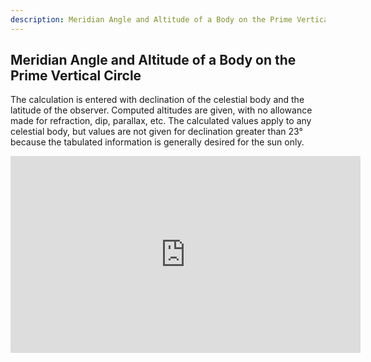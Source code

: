 ```yaml
---
description: Meridian Angle and Altitude of a Body on the Prime Vertical Circle. Nautical Calculator for Android. Download now.
---
```

## Meridian Angle and Altitude of a Body on the Prime Vertical Circle
The calculation is entered with declination of the celestial body and the latitude of the observer. Computed altitudes are given, with no allowance made for refraction, dip, parallax, etc. The calculated values apply to any celestial body, but values are not given for declination greater than 23° because the tabulated information is generally desired for the sun only.

<iframe width="560" height="315" src="https://www.youtube.com/embed/sHw8l_G_QW4" title="YouTube video player" frameborder="0" allow="accelerometer; autoplay; clipboard-write; encrypted-media; gyroscope; picture-in-picture" allowfullscreen></iframe>
